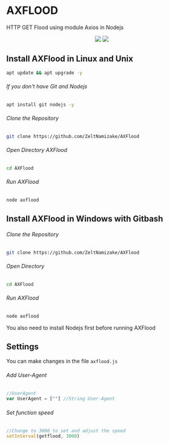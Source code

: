 # AXFLOOD
HTTP GET Flood using module Axios in Nodejs

<div align="center">
<p>
<img src="https://img.shields.io/badge/JAVASCRIPT-F7DF1E?style=for-the-badge&logo=javascript&logoColor=Yellow&labelColor=black">
<img src="https://img.shields.io/badge/NodeJS-339933?style=for-the-badge&logo=node.js&logoColor=Yellow&labelColor=black">
</p>
</div>

## Install AXFlood in Linux and Unix
```bash
apt update && apt upgrade -y
```
###### If you don't have Git and Nodejs
```bash
apt install git nodejs -y
```
###### Clone the Repository
```bash
git clone https://github.com/ZeltNamizake/AXFlood
```
###### Open Directory AXFlood
```bash
cd AXFlood
```
###### Run AXFlood
```bash
node axflood
```
## Install AXFlood in Windows with Gitbash
###### Clone the Repository
```bash
git clone https://github.com/ZeltNamizake/AXFlood
```
###### Open Directory
```bash
cd AXFlood
```
###### Run AXFlood
```bash
node axflood
```
You also need to install Nodejs first before running AXFlood

## Settings
You can make changes in the file  `axflood.js`
###### Add User-Agent
```javascript
//UserAgent
var UserAgent = [""] //String User-Agent
```
###### Set function speed
```javascript
//Change to 3000 to set and adjust the speed 
setInterval(getflood, 3000)
```
